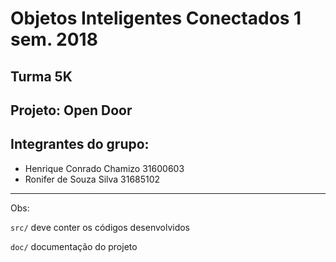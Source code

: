 # Objetos Inteligentes Conectados 1 sem. 2018

## Turma 5K
## Projeto: Open Door
## Integrantes do grupo:

* Henrique Conrado Chamizo 31600603 
* Ronifer de Souza Silva   31685102
_______________________________________
Obs:

`src/` deve conter os códigos desenvolvidos

`doc/` documentação do projeto
